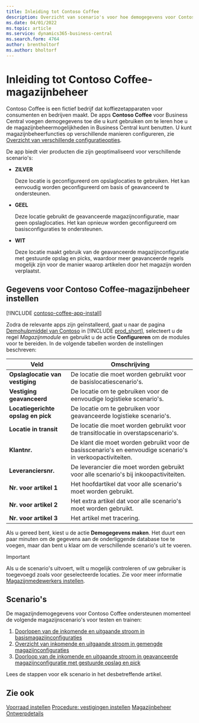 ```yaml
---
title: Inleiding tot Contoso Coffee
description: Overzicht van scenario's voor hoe demogegevens voor Contoso Coffee u kunnen helpen bij het leren gebruiken van de magazijnbeheermogelijkheden in Business Central.
ms.date: 04/01/2022
ms.topic: article
ms.service: dynamics365-business-central
ms.search.form: 4764
author: brentholtorf
ms.author: bholtorf
---
```


# <a name="introduction-to-contoso-coffee-warehousing"></a>Inleiding tot Contoso Coffee-magazijnbeheer

Contoso Coffee is een fictief bedrijf dat koffiezetapparaten voor consumenten en bedrijven maakt. De apps **Contoso Coffee** voor Business Central voegen demogegevens toe die u kunt gebruiken om te leren hoe u de magazijnbeheermogelijkheden in Business Central kunt benutten. U kunt magazijnbeheerfuncties op verschillende manieren configureren, zie [Overzicht van verschillende configuratieopties](../../design-details-warehouse-management.md#overview-of-different-configuration-options).

De app biedt vier producten die zijn geoptimaliseerd voor verschillende scenario's:

- **ZILVER**  

  Deze locatie is geconfigureerd om opslaglocaties te gebruiken. Het kan eenvoudig worden geconfigureerd om basis of geavanceerd te ondersteunen. 

- **GEEL**  

  Deze locatie gebruikt de geavanceerde magazijnconfiguratie, maar geen opslaglocaties. Het kan opnieuw worden geconfigureerd om basisconfiguraties te ondersteunen.

- **WIT**  

  Deze locatie maakt gebruik van de geavanceerde magazijnconfiguratie met gestuurde opslag en picks, waardoor meer geavanceerde regels mogelijk zijn voor de manier waarop artikelen door het magazijn worden verplaatst.

## <a name="set-up-contoso-coffee-warehousing-data"></a>Gegevens voor Contoso Coffee-magazijnbeheer instellen

[!INCLUDE [contoso-coffee-app-install](../../includes/contoso-coffee-app-install.md)]

Zodra de relevante apps zijn geïnstalleerd, gaat u naar de pagina [Demohulpmiddel van Contoso](https://businesscentral.dynamics.com/?page=5194) in [!INCLUDE [prod_short](../../includes/prod_short.md)], selecteert u de regel *Magazijnmodule* en gebruikt u de actie **Configureren** om de modules voor te bereiden. In de volgende tabellen worden de instellingen beschreven:  

|Veld  |Omschrijving  |
|---------|---------|
|**Opslaglocatie van vestiging**  |De locatie die moet worden gebruikt voor de basislocatiescenario's.|
|**Vestiging geavanceerd**  |De locatie om te gebruiken voor de eenvoudige logistieke scenario's.|
|**Locatiegerichte opslag en pick**  |De locatie om te gebruiken voor geavanceerde logistieke scenario's.|
|**Locatie in transit**  |De locatie die moet worden gebruikt voor de transitlocatie in overstapscenario's.|
|**Klantnr.**  |De klant die moet worden gebruikt voor de basisscenario's en eenvoudige scenario's in verkoopactiviteiten.|
|**Leveranciersnr.**  |De leverancier die moet worden gebruikt voor alle scenario's bij inkoopactiviteiten.|
|**Nr. voor artikel 1**  |Het hoofdartikel dat voor alle scenario's moet worden gebruikt.|
|**Nr. voor artikel 2**  |Het extra artikel dat voor alle scenario's moet worden gebruikt.|
|**Nr. voor artikel 3**  |Het artikel met tracering.|

Als u gereed bent, kiest u de actie **Demogegevens maken**. Het duurt een paar minuten om de gegevens aan de onderliggende database toe te voegen, maar dan bent u klaar om de verschillende scenario's uit te voeren.  

> [!IMPORTANT]
> Als u de scenario's uitvoert, wilt u mogelijk controleren of uw gebruiker is toegevoegd zoals voor geselecteerde locaties. Zie voor meer informatie [Magazijnmedewerkers instellen](../../warehouse-how-to-set-up-warehouse-employees.md).

## <a name="scenarios"></a>Scenario's

De magazijndemogegevens voor Contoso Coffee ondersteunen momenteel de volgende magazijnscenario's voor testen en trainen:

1.  [Doorlopen van de inkomende en uitgaande stroom in basismagazijnconfiguraties](warehouse-basic-flow-putaway-pick.md)
2.  [Overzicht van inkomende en uitgaande stroom in gemengde magazijnconfiguraties](warehouse-mixed-flow-receive-pick-ship.md)
3.  [Doorloop van de inkomende en uitgaande stroom in geavanceerde magazijnconfiguratie met gestuurde opslag en pick](warehouse-directed-flow.md)

Lees de stappen voor elk scenario in het desbetreffende artikel.  

## <a name="see-also"></a>Zie ook

[Voorraad instellen](../../inventory-setup-inventory.md) 
[Procedure: vestigingen instellen](../../inventory-how-setup-locations.md) 
[Magazijnbeheer](../../warehouse-manage-warehouse.md) 
[Ontwerpdetails](../../design-details-warehouse-overview.md) 
